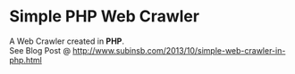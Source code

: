 <h1>Simple PHP Web Crawler</h1>
A Web Crawler created in <b>PHP</b>.<br>
See Blog Post @ <a href="http://www.subinsb.com/2013/10/simple-web-crawler-in-php.html">http://www.subinsb.com/2013/10/simple-web-crawler-in-php.html</a>
